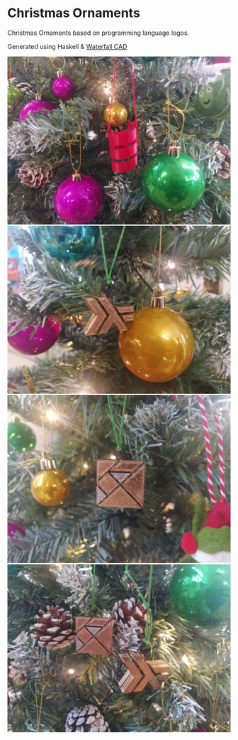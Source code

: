 # Christmas Ornaments

Christmas Ornaments based on programming language logos.

Generated using Haskell & [Waterfall CAD](https://hackage.haskell.org/package/waterfall-cad)

![](images/1.jpg)
![](images/2.jpg)
![](images/3.jpg)
![](images/4.jpg)
